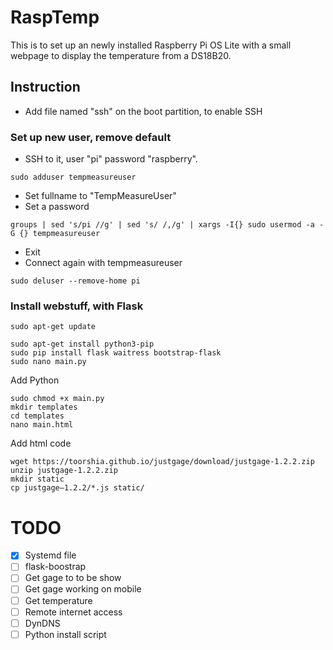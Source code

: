 # RaspTemp
This is to set up an newly installed Raspberry Pi OS Lite with a small webpage to display the temperature from a DS18B20.

## Instruction

- Add file named "ssh" on the boot partition, to enable SSH

### Set up new user, remove default
- SSH to it, user "pi" password "raspberry".
```
sudo adduser tempmeasureuser
```
- Set fullname to "TempMeasureUser"
- Set a password
```
groups | sed 's/pi //g' | sed 's/ /,/g' | xargs -I{} sudo usermod -a -G {} tempmeasureuser
```
- Exit
- Connect again with tempmeasureuser
```
sudo deluser --remove-home pi
```
### Install webstuff, with Flask
```
sudo apt-get update

sudo apt-get install python3-pip
sudo pip install flask waitress bootstrap-flask
sudo nano main.py 
```
Add Python
```
sudo chmod +x main.py
mkdir templates
cd templates
nano main.html
```
Add html code
```
wget https://toorshia.github.io/justgage/download/justgage-1.2.2.zip
unzip justgage-1.2.2.zip
mkdir static
cp justgage–1.2.2/*.js static/
```

# TODO
- [x] Systemd file
- [ ] flask-boostrap
- [ ] Get gage to to be show
- [ ] Get gage working on mobile
- [ ] Get temperature
- [ ] Remote internet access
- [ ] DynDNS
- [ ] Python install script
